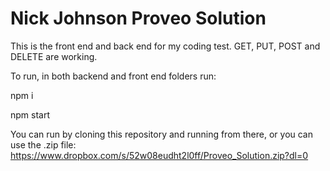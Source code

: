 # Nick Johnson Proveo Solution

This is the front end and back end for my coding test. GET, PUT, POST and DELETE are working.

To run, in both backend and front end folders run:

npm i

npm start

You can run by cloning this repository and running from there, or you can use the .zip file: 
https://www.dropbox.com/s/52w08eudht2l0ff/Proveo_Solution.zip?dl=0

